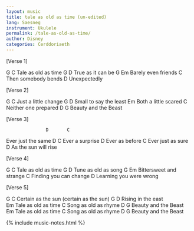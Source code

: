 ```yaml
---
layout: music
title: tale as old as time (un-edited)
lang: Saesneg
instrument: Ukulele
permalink: /tale-as-old-as-time/
author: Disney
categories: Cerddoriaeth
---
```


[Verse 1]

G              C
Tale as old as time
G              D
True as it can be
G              Em
Barely even friends
               C
Then somebody bends
          D
Unexpectedly


[Verse 2]

G                  C
Just a little change
G                  D
Small to say the least
                  Em
Both a little scared
C                 
Neither one prepared
D                  G
Beauty and the Beast


[Verse 3]

                   D       C
Ever just the same
                D        C
Ever a surprise
             D
Ever as before 
                C
Ever just as sure
                  D 
As the sun will rise


[Verse 4]

G                C
Tale as old as time
G                D
Tune as old as song
G                   Em
Bittersweet and strange
                      C
Finding you can change
                       D
Learning you were wrong


[Verse 5]

G                C
Certain as the sun (certain as the sun)
G                 D
Rising in the east  
                  Em
Tale as old as time
                   C
Song as old as rhyme
D                  G
Beauty and the Beast
                  Em
Tale as old as time
                   C
Song as old as rhyme
D                  G
Beauty and the Beast

{% include music-notes.html %}